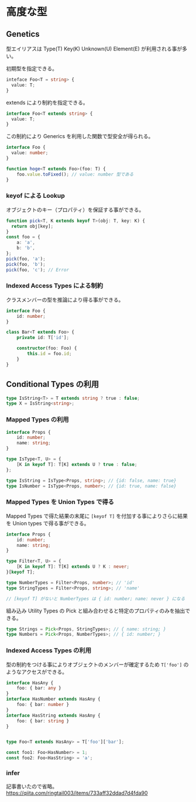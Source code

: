 # 高度な型

## Genetics

型エイリアスは Type(T) Key(K) Unknown(U) Element(E) が利用される事が多い。

初期型を指定できる。

```typescript
inteface Foo<T = string> {
  value: T;
}
```

extends により制約を指定できる。

```typescript
interface Foo<T extends string> {
  value: T;
}
```

この制約により Generics を利用した関数で型安全が得られる。

```typescript
interface Foo {
  value: number;
}

function hoge<T extends Foo>(foo: T) {
    foo.value.toFixed(); // value: number 型である
}
```

### keyof による Lookup

オブジェクトのキー（プロパティ）を保証する事ができる。

```typescript
function pick<T, K extends keyof T>(obj: T, key: K) {
  return obj[key];
}
const foo = {
    a: 'a',
    b: 'b',
};
pick(foo, 'a');
pick(foo, 'b');
pick(foo, 'c'); // Error
```

### Indexed Access Types による制約

クラスメンバーの型を推論により得る事ができる。

```typescript
interface Foo {
    id: number;
}

class Bar<T extends Foo> {
    private id: T['id'];

    constructor(foo: Foo) {
        this.id = foo.id;
    }
}
```

## Conditional Types の利用

```typescript
type IsString<T> = T extends string ? true : false;
type X = IsString<string>;
```

### Mapped Types の利用

```typescript
interface Props {
    id: number;
    name: string;
}

type IsType<T, U> = {
    [K in keyof T]: T[K] extends U ? true : false;
};

type IsString = IsType<Props, string>; // {id: false, name: true}
type IsNumber = IsType<Props, number>; // {id: true, name: false}
```

### Mapped Types を Union Types で得る

Mapped Types で得た結果の末尾に `[keyof T]` を付加する事によりさらに結果を Union types で得る事ができる。

```typescript
interface Props {
    id: number;
    name: string;
}

type Filter<T, U> = {
    [K in keyof T]: T[K] extends U ? K : never;
}[keyof T];

type NumberTypes = Filter<Props, number>; // 'id'
type StringTypes = Filter<Props, string>; // 'name'

// [keyof T] がないと NumberTypes は { id: number; name: never } になる
```

組み込み Utility Types の Pick と組み合わせると特定のプロパティのみを抽出できる。

```typescript
type Strings = Pick<Props, StringTypes>; // { name: string; }
type Numbers = Pick<Props, NumberTypes>; // { id: number; }
```

### Indexed Access Types の利用

型の制約をつける事によりオブジェクトのメンバーが確定するため `T['foo']` のようなアクセスができる。

```typescript
interface HasAny {
    foo: { bar: any }
}
interface HasNumber extends HasAny {
    foo: { bar: number }
}
interface HasString extends HasAny {
    foo: { bar: string }
}


type Foo<T extends HasAny> = T['foo']['bar'];

const foo1: Foo<HasNumber> = 1;
const foo2: Foo<HasString> = 'a';
```

### infer

記事書いたので省略。
https://qiita.com/ringtail003/items/733aff32ddad7d4fda90
